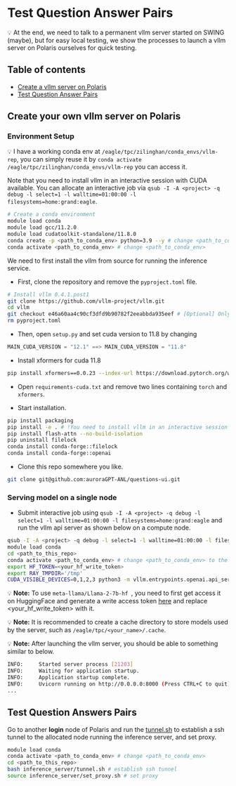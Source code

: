 # Test Question Answer Pairs

:bulb: At the end, we need to talk to a permanent vllm server started on SWING (maybe), but for easy local testing, we show the processes to launch a vllm server on Polaris ourselves for quick testing. 

## Table of contents
* [Create a vllm server on Polaris](#create-your-own-vllm-server-on-polaris)
* [Test Question Answer Pairs](#test-question-answers-pairs)

## Create your own vllm server on Polaris

### Environment Setup

:bulb: I have a working conda env at `/eagle/tpc/zilinghan/conda_envs/vllm-rep`, you can simply reuse it by `conda activate /eagle/tpc/zilinghan/conda_envs/vllm-rep` you can access it.

Note that you need to install vllm in an interactive session with CUDA available. You can allocate an interactive job via `qsub -I -A <project> -q debug -l select=1 -l walltime=01:00:00 -l filesystems=home:grand:eagle`. 

```bash
# Create a conda environment
module load conda
module load gcc/11.2.0
module load cudatoolkit-standalone/11.8.0
conda create -p <path_to_conda_env> python=3.9 --y # change <path_to_conda_env>
conda activate <path_to_conda_env> # change <path_to_conda_env>
```

We need to first install the vllm from source for running the inference service. 

* First, clone the repository and remove the `pyproject.toml` file.
```bash
# Install vllm 0.4.1.post1
git clone https://github.com/vllm-project/vllm.git
cd vllm
git checkout e46a60aa4c90cf3dfd9b90782f2eeabbda935eef # [Optional] Only for better reproducibility
rm pyproject.toml
```

* Then, open `setup.py` and set cuda version to 11.8 by changing 
```python
MAIN_CUDA_VERSION = "12.1" ==> MAIN_CUDA_VERSION = "11.8"
```

* Install xformers for cuda 11.8
```bash
pip install xformers==0.0.23 --index-url https://download.pytorch.org/whl/cu118
```

* Open `requirements-cuda.txt` and remove two lines containing `torch` and `xformers`. 

* Start installation. 
```bash
pip install packaging
pip install -e . # !You need to install vllm in an interactive session with CUDA available
pip install flash-attn --no-build-isolation
pip uninstall filelock
conda install conda-forge::filelock
conda install conda-forge::openai
```

* Clone this repo somewhere you like.
```bash
git clone git@github.com:auroraGPT-ANL/questions-ui.git
```

### Serving model on a single node
* Submit interactive job using `qsub -I -A <project> -q debug -l select=1 -l walltime=01:00:00 -l filesystems=home:grand:eagle` and run the vllm api server as shown below on a compute node.

```bash
qsub -I -A <project> -q debug -l select=1 -l walltime=01:00:00 -l filesystems=home:grand:eagle
module load conda
cd <path_to_this_repo>
conda activate <path_to_conda_env> # change <path_to_conda_env> to the one created
export HF_TOKEN=<your_hf_write_token>
export RAY_TMPDIR='/tmp'
CUDA_VISIBLE_DEVICES=0,1,2,3 python3 -m vllm.entrypoints.openai.api_server --model meta-llama/Llama-2-7b-hf --tokenizer=meta-llama/Llama-2-7b-hf  --download-dir=<your_cache_dir> --host 0.0.0.0 --tensor-parallel-size 4 # change <your_cache_dir>
```

:bulb: **Note:** To use `meta-llama/Llama-2-7b-hf `, you need to first get access it on HuggingFace and generate a write access token [here](https://huggingface.co/settings/tokens) and replace <your_hf_write_token> with it. 

:bulb: **Note:** It is recommended to create a cache directory to store models used by the server, such as `/eagle/tpc/<your_name>/.cache`.

:bulb: **Note:** After launching the vllm server, you should be able to something similar to below.
```bash
INFO:     Started server process [21203]
INFO:     Waiting for application startup.
INFO:     Application startup complete.
INFO:     Uvicorn running on http://0.0.0.0:8000 (Press CTRL+C to quit)
...
```

## Test Question Answers Pairs

Go to another **login** node of Polaris and run the [tunnel.sh](./inference_server/tunnel.sh) to establish a ssh tunnel to the allocated node running the inference server, and set proxy.

```bash
module load conda
conda activate <path_to_conda_env> # change <path_to_conda_env>
cd <path_to_this_repo>
bash inference_server/tunnel.sh # establish ssh tunnel
source inference_server/set_proxy.sh # set proxy
```
